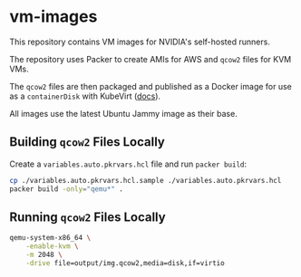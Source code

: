 # vm-images

This repository contains VM images for NVIDIA's self-hosted runners.

The repository uses Packer to create AMIs for AWS and `qcow2` files for KVM VMs.

The `qcow2` files are then packaged and published as a Docker image for use as a `containerDisk` with KubeVirt ([docs](https://kubevirt.io/user-guide/virtual_machines/disks_and_volumes/#containerdisk)).

All images use the latest Ubuntu Jammy image as their base.

## Building `qcow2` Files Locally

Create a `variables.auto.pkrvars.hcl` file and run `packer build`:

```sh
cp ./variables.auto.pkrvars.hcl.sample ./variables.auto.pkrvars.hcl
packer build -only="qemu*" .
```

## Running `qcow2` Files Locally

```sh
qemu-system-x86_64 \
    -enable-kvm \
    -m 2048 \
    -drive file=output/img.qcow2,media=disk,if=virtio
```
